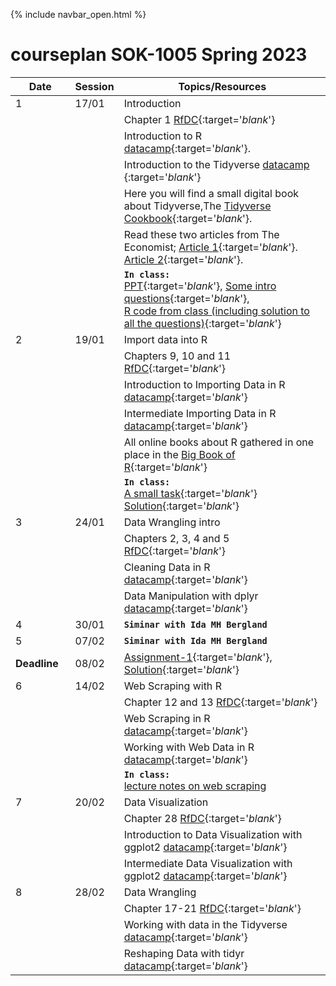 {% include navbar_open.html %}

# courseplan SOK-1005 Spring 2023

| Date <img width=80/>  | Session  |Topics/Resources <img width=200/>  |
|-----------------------|---------|-----------------------------------| 
| 1|17/01 | Introduction|
| | | Chapter 1 [RfDC](https://r4ds.had.co.nz/){:target='_blank_'}|
| | | Introduction to R [datacamp](https://app.datacamp.com/learn/courses/free-introduction-to-r){:target='_blank_'}.  <br />|
|||Introduction to the Tidyverse [datacamp ](https://app.datacamp.com/learn/courses/introduction-to-the-tidyverse){:target='_blank_'}|
| | |Here you will find a small digital book about Tidyverse,The [Tidyverse Cookbook](https://rstudio-education.github.io/tidyverse-cookbook/){:target='_blank_'}.  <br />|
| | | Read these two articles from The Economist; [Article 1](https://uit.instructure.com/files/1703066){:target='_blank_'}.  <br /> [Article 2](https://github.com/uit-sok-1005-v23/uit-sok-1005-v23.github.io/blob/main/A%20real-time%20revolution%20will%20up-end%20the%20practice%20of%20macroeconomics%20_%20The%20Economist.pdf){:target='_blank_'}.  <br />|
|||**`In class:`** <br /> [PPT](https://github.com/uit-sok-1005-v23/uit-sok-1005-v23.github.io/blob/main/PPT.pptx){:target='_blank_'}, [Some intro questions](https://github.com/uit-sok-1005-v23/uit-sok-1005-v23.github.io/blob/main/Intro.R){:target='_blank_'}, <br /> [R code from class (including solution to all the questions)](https://github.com/uit-sok-1005-v23/uit-sok-1005-v23.github.io/blob/main/Intro_solution.R){:target='_blank_'}|
|2|19/01|Import data into R|
| | | Chapters 9, 10 and 11 [RfDC](https://r4ds.had.co.nz/){:target='_blank_'}|
|||Introduction to Importing Data in R [datacamp](https://app.datacamp.com/learn/courses/importing-data-in-r-part-1){:target='_blank_'}|
|||Intermediate Importing Data in R [datacamp](https://app.datacamp.com/learn/courses/importing-data-in-r-part-2){:target='_blank_'}|
|||All online books about R gathered in one place in the [Big Book of R](https://www.bigbookofr.com/index.html){:target='_blank_'}|
|||**`In class:`** <br />[A small task](https://docs.google.com/document/d/1J7Mlpn7DrgWU03xMwohfXomXM_RLBFK2uSsmb9r3ZEk/edit?usp=sharing){:target='_blank_'}  <br /> [Solution](https://github.com/uit-sok-1005-v23/uit-sok-1005-v23.github.io/blob/main/Global_Temperature.R){:target='_blank_'}|
|3|24/01|	Data Wrangling intro|
|||Chapters 2, 3, 4 and 5 [RfDC](https://r4ds.had.co.nz/){:target='_blank_'}|
|||Cleaning Data in R [datacamp](https://app.datacamp.com/learn/courses/cleaning-data-in-r){:target='_blank_'}|
|||Data Manipulation with dplyr [datacamp](https://app.datacamp.com/learn/courses/data-manipulation-with-dplyr){:target='_blank_'}|
|4|30/01|**`Siminar with Ida MH Bergland`**|
|5|07/02|**`Siminar with Ida MH Bergland`**|
|**Deadline**|08/02|[Assignment-1](https://docs.google.com/document/d/1-MzRu4dsBwtIPBFWYnNz01lHbQgNWAFu4Xi_jzsHoHg/edit?usp=sharing){:target='_blank_'},<br /> [Solution](https://github.com/uit-sok-1005-v23/uit-sok-1005-v23.github.io/blob/main/Solution.Assignment-1.R){:target='_blank_'}|
|6|14/02|Web Scraping with R|
|||Chapter 12 and 13 [RfDC](https://r4ds.had.co.nz/){:target='_blank_'}|
|||Web Scraping in R [datacamp](https://app.datacamp.com/learn/courses/web-scraping-in-r){:target='_blank_'}|
|||Working with Web Data in R [datacamp](https://app.datacamp.com/learn/courses/web-scraping-in-r){:target='_blank_'}|
|||**`In class:`** <br /> [lecture notes on web scraping](https://uit-sok-1005-v23.github.io/Web_scraping.html)|
|7|20/02|Data Visualization|
|||Chapter 28 [RfDC](https://r4ds.had.co.nz/){:target='_blank_'}|
|||Introduction to Data Visualization with ggplot2 [datacamp](https://app.datacamp.com/learn/courses/data-visualization-with-ggplot2-1){:target='_blank_'}|
|||Intermediate Data Visualization with ggplot2 [datacamp](https://app.datacamp.com/learn/courses/data-visualization-with-ggplot2-2){:target='_blank_'}|
|8|28/02|Data Wrangling|
|||Chapter 17-21 [RfDC](https://r4ds.had.co.nz/){:target='_blank_'}|
|||Working with data in the Tidyverse [datacamp](https://app.datacamp.com/learn/courses/reshaping-data-with-tidyr){:target='_blank_'}|
|||Reshaping Data with tidyr [datacamp](https://app.datacamp.com/learn/courses/reshaping-data-with-tidyr){:target='_blank_'}|

